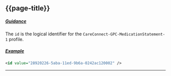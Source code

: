 ## {{page-title}}

<h5><ins>Guidance</ins></h5>

The `id` is the logical identifier for the `CareConnect-GPC-MedicationStatement-1` profile.

<h5><ins>Example</ins></h5>

```xml
<id value="28920226-5aba-11ed-9b6a-0242ac120002" />
```

---